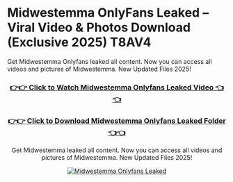 # Midwestemma OnlyFans Leaked – Viral Video & Photos Download (Exclusive 2025) T8AV4

Get Midwestemma Onlyfans leaked all content. Now you can access all videos and pictures of Midwestemma. New Updated Files 2025!  
<div align="center">
  
### [👉👉 Click to Watch Midwestemma Onlyfans Leaked Video 👈👈](https://links2leaks.com/midwestemma)  
### [👉👉 Click to Download Midwestemma Onlyfans Leaked Folder 👈👈](https://links2leaks.com/midwestemma)  

Get Midwestemma leaked all content. Now you can access all videos and pictures of Midwestemma. New Updated Files 2025!  

[![Midwestemma Onlyfans Leaked](https://i.ibb.co/93hzkbrt/l2l.gif)](https://links2leaks.com/midwestemma)  

</div>
